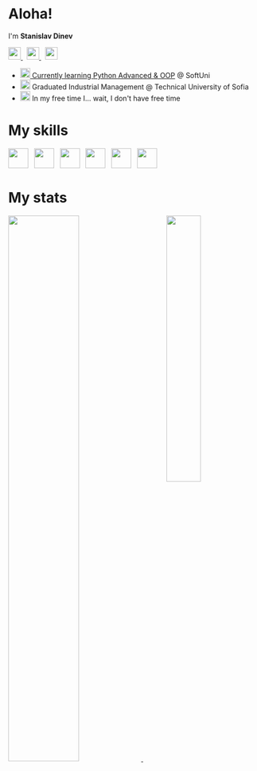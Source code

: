 <h1>Aloha!</h1>
<p>
  I'm <b>Stanislav Dinev</b>
<p align="left">
  <a href="https://www.linkedin.com/in/stanislav-dinev-4896a0267/">
    <img width="25" src="https://cdn-icons-png.flaticon.com/128/2504/2504923.png" />
  </a>
  &nbsp;
  <a href="https://twitter.com/sgdinev">
    <img width="25" src="https://cdn-icons-png.flaticon.com/128/2504/2504947.png" />
  </a>
  &nbsp;
  <a>
  <a href="mailto:dinevs@proton.me">
    <img  width="25" src="https://cdn-icons-png.flaticon.com/128/9073/9073086.png" />
</p>

- <img src="https://www.shareicon.net/data/256x256/2016/07/16/634601_python_512x512.png" width="20"/> Currently learning [Python Advanced & OOP](https://github.com/dinevsg/python_advanced_oop.git) @ SoftUni
- <img src="https://cdn-icons-png.flaticon.com/128/2293/2293843.png" width="20"/> Graduated Industrial Management @ Technical University of Sofia
- <img src="https://cdn-icons-png.flaticon.com/128/4065/4065822.png" width="20"/> In my free time I... wait, I don't have free time
<h1>My skills</h1>
<p>
  <a>
      <img width="40" src="https://skillicons.dev/icons?i=py&theme=light" />
      &nbsp;
      <img width="40" src="https://skillicons.dev/icons?i=postgres&theme=light" />
      &nbsp;
      <img width="40" src="https://skillicons.dev/icons?i=html&theme=light" />
      &nbsp;
      <img width="40" src="https://skillicons.dev/icons?i=css&theme=light" />
      &nbsp;
      <img width="40" src="https://skillicons.dev/icons?i=docker&theme=light" />
      &nbsp;
      <img width="40" src="https://skillicons.dev/icons?i=django&theme=light" />
    
  </a>
</p>
<h1>My stats</h1>
<p>
  <a href="https://git.io/streak-stats">
    <img width="53%" src="http://github-readme-streak-stats.herokuapp.com?user=dinevsg&theme=github-dark-blue&hide_border=true&date_format=j%20M%5B%20Y%5D&currStreakLabel=EB5454&sideLabels=EB5454&fire=EB5454&currStreakNum=EB5454" />
  </a>
  &nbsp;
  <a href="https://github.com/anuraghazra/github-readme-stats">
    <img width="37%"align="right" src="https://github-readme-stats-sigma-five.vercel.app/api/top-langs/?username=dinevsg&langs_count=4&layout=compact&theme=dark&bg_color=00000000&hide_border=true" />
  </a>
</p>
